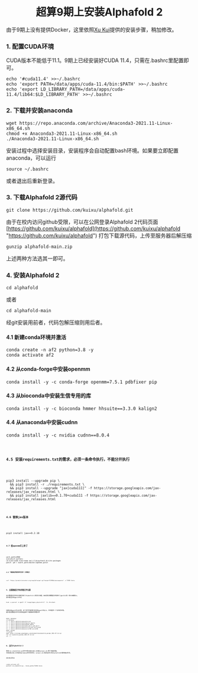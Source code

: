 <center><h1>超算9期上安装Alphafold 2</h1></center>

由于9期上没有提供Docker，这里依照[Xu Kui](https://github.com/kuixu/alphafold "https://github.com/kuixu/alphafold")提供的安装步骤，稍加修改。
<h3>1. 配置CUDA环境</h3>

CUDA版本不能低于11.1。9期上已经安装好CUDA 11.4，只需在.bashrc里配置即可。

<pre><code>echo '#cuda11.4' >>~/.bashrc
echo 'export PATH=/data/apps/cuda-11.4/bin:$PATH' >>~/.bashrc
echo 'export LD_LIBRARY_PATH=/data/apps/cuda-11.4/lib64:$LD_LIBRARY_PATH' >>~/.bashrc
</code></pre>

<h3>2. 下载并安装anaconda</h3>

<pre><code>wget https://repo.anaconda.com/archive/Anaconda3-2021.11-Linux-x86_64.sh
chmod +x Anaconda3-2021.11-Linux-x86_64.sh
./Anaconda3-2021.11-Linux-x86_64.sh
</code></pre>

安装过程中选择安装目录，安装程序会自动配置bash环境。如果要立即配置anaconda，可以运行

<pre><code>source ~/.bashrc</code></pre>

或者退出后重新登录。

<h3>3. 下载Alphafold 2源代码</h3>

<pre><code>git clone https://github.com/kuixu/alphafold.git</code></pre>
由于在校内访问github受限，可以在公网登录Alphafold 2代码页面
[https://github.com/kuixu/alphafold](https://github.com/kuixu/alphafold "https://github.com/kuixu/alphafold")
打包下载源代码，上传至服务器后解压缩

<pre><code>gunzip alphafold-main.zip</code></pre>

上述两种方法选其一即可。

<h3>4. 安装Alphafold 2</h3>

<pre><code>cd alphafold</code></pre>

或者

<pre><code>cd alphafold-main</code></pre>

经git安装用前者，代码包解压缩则用后者。

<h4>4.1 新建conda环境并激活</h4>

<pre><code>conda create -n af2 python=3.8 -y
conda activate af2
</code></pre>

<h4>4.2 从conda-forge中安装openmm</h4>

<pre><code>conda install -y -c conda-forge openmm=7.5.1 pdbfixer pip</code></pre>

<h4>4.3 从bioconda中安装生信专用的库</h4>

<pre><code>conda install -y -c bioconda hmmer hhsuite==3.3.0 kalign2</code></pre>

<h4>4.4 从anaconda中安装cudnn</h4>

<pre><code>conda install -y -c nvidia cudnn==8.0.4<code></pre>

<h4>4.5 安装requirements.txt的需求，必须一条命令执行，不能分开执行</h4>

<pre><code>pip3 install --upgrade pip \
  && pip3 install -r ./requirements.txt \
  && pip3 install --upgrade "jax[cuda111]" -f https://storage.googleapis.com/jax-releases/jax_releases.html \
  && pip3 install jaxlib==0.1.70+cuda111 -f https://storage.googleapis.com/jax-releases/jax_releases.html
<code></pre>

<h4>4.6 替换jax版本</h4>

<pre><code>pip3 install jax==0.2.18<code></pre>

<h4>4.7 给openmm打上补丁</h4>

<pre><code>work_path=$PWD
a=$(which python)
cd $(dirname $(dirname $a))/lib/python3.8/site-packages
patch -p0 < $work_path/docker/openmm.patch
<code></pre>

<h4>4.8 下载测试用的序列文件（可略过）</h4>

<pre><code>curl "https://predictioncenter.org/casp14/target.cgi?target=T1050&view=sequence" -o T1050.fasta</code></pre>


<h3>5. 设置数据文件和参数文件位置</h3>
由于数据文件的访问速度决定了Alphafold 2的运行速度，因此我们把数据文件放在了gpu13上的一块SSD硬盘上。
首先要登录到gpu13节点

<pre><code>bsub -q special -m gpu13 -R "rusage[ngpus_physical=1]" -Is /bin/bash</code></pre>
如果当前gpu13节点可用，这个命令将使我们登录到gpu13节点上，并且提供一个交互的环境。
建立指向数据文件目录的软连接并下载最新的参数文件

<pre><code>mkdir database
cd database
ln -s /mnt/u_20211111/data/bfd bfd
ln -s /mnt/u_20211111/data/mgnify mgnify
ln -s /mnt/u_20211111/data/pdb70 pdb70
ln -s /mnt/u_20211111/data/pdb_mmcif pdb_mmcif
ln -s /mnt/u_20211111/data/uniclust30 uniclust30
ln -s /mnt/u_20211111/data/uniref90 uniref90
mkdir params
cd params
wget https://storage.googleapis.com/alphafold/alphafold_params_2021-07-14.tar
tar xvf alphafold_params_2021-07-14.tar
cd ../..
</code></pre>

<h3>6. 运行Alphafold 2</h3>
修改run_alphafold.py文件中的DOWNLOAD_DIR和output_dir两个变量的值。
将DOWNLOAD_DIR指向database所在的目录，output_dir指向自定义的alphafold计算的输出目录。

运行测试作业

<pre><code>conda activate af2
python3 run_alphafold.py --fasta_paths=T1050.fasta
</code></pre>
